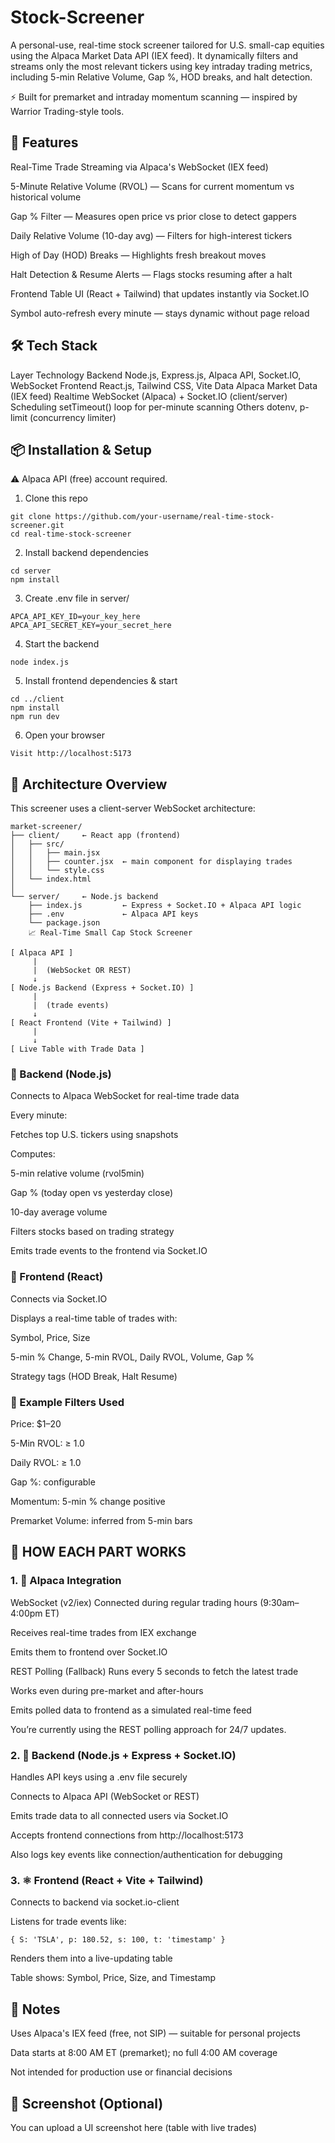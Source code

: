 # Stock-Screener

A personal-use, real-time stock screener tailored for U.S. small-cap equities using the Alpaca Market Data API (IEX feed). It dynamically filters and streams only the most relevant tickers using key intraday trading metrics, including 5-min Relative Volume, Gap %, HOD breaks, and halt detection.

⚡ Built for premarket and intraday momentum scanning — inspired by Warrior Trading-style tools.

## 🚀 Features
Real-Time Trade Streaming via Alpaca's WebSocket (IEX feed)

5-Minute Relative Volume (RVOL) — Scans for current momentum vs historical volume

Gap % Filter — Measures open price vs prior close to detect gappers

Daily Relative Volume (10-day avg) — Filters for high-interest tickers

High of Day (HOD) Breaks — Highlights fresh breakout moves

Halt Detection & Resume Alerts — Flags stocks resuming after a halt

Frontend Table UI (React + Tailwind) that updates instantly via Socket.IO

Symbol auto-refresh every minute — stays dynamic without page reload

## 🛠 Tech Stack
Layer	Technology
Backend	Node.js, Express.js, Alpaca API, Socket.IO, WebSocket
Frontend	React.js, Tailwind CSS, Vite
Data	Alpaca Market Data (IEX feed)
Realtime	WebSocket (Alpaca) + Socket.IO (client/server)
Scheduling	setTimeout() loop for per-minute scanning
Others	dotenv, p-limit (concurrency limiter)

## 📦 Installation & Setup
⚠️ Alpaca API (free) account required.

1. Clone this repo
```
git clone https://github.com/your-username/real-time-stock-screener.git
cd real-time-stock-screener
```
2. Install backend dependencies
```
cd server
npm install
```
3. Create .env file in server/
```
APCA_API_KEY_ID=your_key_here
APCA_API_SECRET_KEY=your_secret_here
```
4. Start the backend
```
node index.js
```
5. Install frontend dependencies & start
```
cd ../client
npm install
npm run dev
```
6. Open your browser
```
Visit http://localhost:5173
```
## 🧠 Architecture Overview
This screener uses a client-server WebSocket architecture:
```
market-screener/
├── client/     ← React app (frontend)
│   ├── src/
│   │   ├── main.jsx
│   │   ├── counter.jsx  ← main component for displaying trades
│   │   └── style.css
│   └── index.html
│
└── server/     ← Node.js backend
    ├── index.js         ← Express + Socket.IO + Alpaca API logic
    ├── .env             ← Alpaca API keys
    └── package.json
    📈 Real-Time Small Cap Stock Screener
```
```
[ Alpaca API ]
     |
     |  (WebSocket OR REST)
     ↓
[ Node.js Backend (Express + Socket.IO) ]
     |
     |  (trade events)
     ↓
[ React Frontend (Vite + Tailwind) ]
     |
     ↓
[ Live Table with Trade Data ]
```
### 🧩 Backend (Node.js)
Connects to Alpaca WebSocket for real-time trade data

Every minute:

Fetches top U.S. tickers using snapshots

Computes:

5-min relative volume (rvol5min)

Gap % (today open vs yesterday close)

10-day average volume

Filters stocks based on trading strategy

Emits trade events to the frontend via Socket.IO

### 🧩 Frontend (React)
Connects via Socket.IO

Displays a real-time table of trades with:

Symbol, Price, Size

5-min % Change, 5-min RVOL, Daily RVOL, Volume, Gap %

Strategy tags (HOD Break, Halt Resume)

### 🧪 Example Filters Used
Price: $1–20

5-Min RVOL: ≥ 1.0

Daily RVOL: ≥ 1.0

Gap %: configurable

Momentum: 5-min % change positive

Premarket Volume: inferred from 5-min bars

## 🧠 HOW EACH PART WORKS
### 1. 📡 Alpaca Integration
WebSocket (v2/iex)
Connected during regular trading hours (9:30am–4:00pm ET)

Receives real-time trades from IEX exchange

Emits them to frontend over Socket.IO

REST Polling (Fallback)
Runs every 5 seconds to fetch the latest trade

Works even during pre-market and after-hours

Emits polled data to frontend as a simulated real-time feed

You’re currently using the REST polling approach for 24/7 updates.

### 2. 🧠 Backend (Node.js + Express + Socket.IO)
Handles API keys using a .env file securely

Connects to Alpaca API (WebSocket or REST)

Emits trade data to all connected users via Socket.IO

Accepts frontend connections from http://localhost:5173

Also logs key events like connection/authentication for debugging

### 3. ⚛️ Frontend (React + Vite + Tailwind)
Connects to backend via socket.io-client

Listens for trade events like:

```
{ S: 'TSLA', p: 180.52, s: 100, t: 'timestamp' }
```
Renders them into a live-updating table

Table shows: Symbol, Price, Size, and Timestamp


## 📎 Notes
Uses Alpaca's IEX feed (free, not SIP) — suitable for personal projects

Data starts at 8:00 AM ET (premarket); no full 4:00 AM coverage

Not intended for production use or financial decisions

## 📸 Screenshot (Optional)
You can upload a UI screenshot here (table with live trades)


